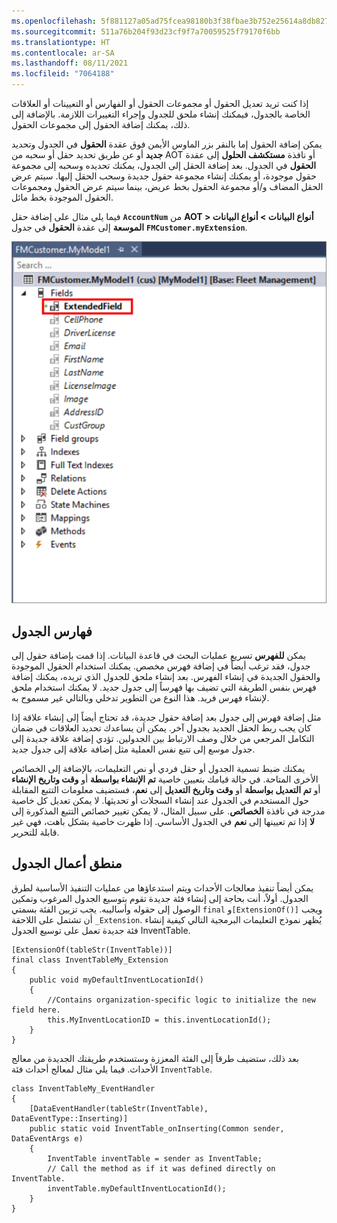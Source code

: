 ```yaml
---
ms.openlocfilehash: 5f881127a05ad75fcea98180b3f38fbae3b752e25614a8db8276b94e4de91505
ms.sourcegitcommit: 511a76b204f93d23cf9f7a70059525f79170f6bb
ms.translationtype: HT
ms.contentlocale: ar-SA
ms.lasthandoff: 08/11/2021
ms.locfileid: "7064188"
---
```

إذا كنت تريد تعديل الحقول أو مجموعات الحقول أو الفهارس أو التعيينات أو العلاقات الخاصة بالجدول، فيمكنك إنشاء ملحق للجدول وإجراء التغييرات اللازمة. بالإضافة إلى ذلك، يمكنك إضافة الحقول إلى مجموعات الحقول. 

يمكن إضافة الحقول إما بالنقر بزر الماوس الأيمن فوق عقدة **الحقول** في الجدول وتحديد **جديد** أو عن طريق تحديد حقل أو سحبه من AOT أو نافذة **مستكشف الحلول** إلى عقدة **الحقول** في الجدول. بعد إضافة الحقل إلى الجدول، يمكنك تحديده وسحبه إلى مجموعة حقول موجودة، أو يمكنك إنشاء مجموعة حقول جديدة وسحب الحقل إليها. سيتم عرض الحقل المضاف و/أو مجموعة الحقول بخط عريض، بينما سيتم عرض الحقول ومجموعات الحقول الموجودة بخط مائل.

فيما يلي مثال على إضافة حقل **`AccountNum`** من **AOT > أنواع البيانات > أنواع البيانات الموسعة** إلى عقدة **الحقول** في جدول **`FMCustomer.myExtension`**.

![هذه لقطة شاشة من Visual Studio تُظهر إضافة حقل AccountNum إلى ملحق جدول FMCustomer.](../media/table-extension.png)

## <a name="table-indexes"></a>فهارس الجدول

يمكن **للفهرس** تسريع عمليات البحث في قاعدة البيانات. إذا قمت بإضافة حقول إلى جدول، فقد ترغب أيضاً في إضافة فهرس مخصص. يمكنك استخدام الحقول الموجودة والحقول الجديدة في إنشاء الفهرس. بعد إنشاء ملحق للجدول الذي تريده، يمكنك إضافة فهرس بنفس الطريقة التي تضيف بها فهرساً إلى جدول جديد. لا يمكنك استخدام ملحق لإنشاء فهرس فريد. هذا النوع من التطوير تدخلي وبالتالي غير مسموح به. 

مثل إضافة فهرس إلى جدول بعد إضافة حقول جديدة، قد تحتاج أيضاً إلى إنشاء علاقة إذا كان يجب ربط الحقل الجديد بجدول آخر. يمكن أن يساعدك تحديد العلاقات في ضمان التكامل المرجعي من خلال وصف الارتباط بين الجدولين. تؤدي إضافة علاقة جديدة إلى جدول موسع إلى تتبع نفس العملية مثل إضافة علاقة إلى جدول جديد.

يمكنك ضبط تسمية الجدول أو حقل فردي أو نص التعليمات، بالإضافة إلى الخصائص الأخرى المتاحة. في حالة قيامك بتعيين خاصية **تم الإنشاء بواسطة** أو **وقت وتاريخ الإنشاء** أو **تم التعديل بواسطة** أو **وقت وتاريخ التعديل** إلى **نعم**، فستضيف معلومات التتبع المقابلة حول المستخدم في الجدول عند إنشاء السجلات أو تحديثها. لا يمكن تعديل كل خاصية مدرجة في نافذة **الخصائص**. على سبيل المثال، لا يمكن تغيير خصائص التتبع المذكورة إلى **لا** إذا تم تعيينها إلى **نعم** في الجدول الأساسي. إذا ظهرت خاصية بشكل باهت، فهي غير قابلة للتحرير.

## <a name="table-business-logic"></a>منطق أعمال الجدول

يمكن أيضاً تنفيذ معالجات الأحداث ويتم استدعاؤها من عمليات التنفيذ الأساسية لطرق الجدول. أولاً، أنت بحاجة إلى إنشاء فئة جديدة تقوم بتوسيع الجدول المرغوب وتمكين الوصول إلى حقوله وأساليبه. يجب تزيين الفئة بسمتي `final` و`[ExtensionOf()]` ويجب أن تشتمل على اللاحقة `_Extension`. يُظهر نموذج التعليمات البرمجية التالي كيفية إنشاء فئة جديدة تعمل على توسيع الجدول InventTable.
```xpp
[ExtensionOf(tableStr(InventTable))]
final class InventTableMy_Extension
{
    public void myDefaultInventLocationId()
    {
        //Contains organization-specific logic to initialize the new field here.
        this.MyInventLocationID = this.inventLocationId();
    }
}
```
بعد ذلك، ستضيف طرقاً إلى الفئة المعززة وستستخدم طريقتك الجديدة من معالج الأحداث. فيما يلي مثال لمعالج أحداث فئة `InventTable`.
```xpp
class InventTableMy_EventHandler
{
    [DataEventHandler(tableStr(InventTable), DataEventType::Inserting)]
    public static void InventTable_onInserting(Common sender, DataEventArgs e)
    {
        InventTable inventTable = sender as InventTable;
        // Call the method as if it was defined directly on InventTable.
        inventTable.myDefaultInventLocationId();
    }
}
```
